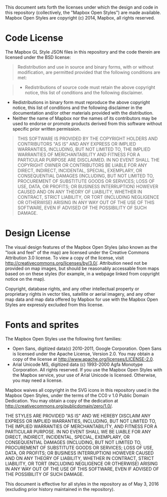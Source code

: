 This document sets forth the licenses under which the design and code in this repository (collectively, the "Mapbox Open Styles") are made available.  Mapbox Open Styles are copyright (c) 2014, Mapbox, all rights reserved.

# Code License

The Mapbox GL Style JSON files in this repository and the code therein are licensed under the BSD license:

> Redistribution and use in source and binary forms, with or without modification,
are permitted provided that the following conditions are met:

> * Redistributions of source code must retain the above copyright notice, this list of conditions and the following disclaimer.
* Redistributions in binary form must reproduce the above copyright notice, this list of conditions and the following disclaimer in the documentation and/or other materials provided with the distribution.
* Neither the name of Mapbox nor the names of its contributors may be used to endorse or promote products derived from this software without specific prior written permission.

> THIS SOFTWARE IS PROVIDED BY THE COPYRIGHT HOLDERS AND CONTRIBUTORS "AS IS" AND ANY EXPRESS OR IMPLIED WARRANTIES, INCLUDING, BUT NOT LIMITED TO, THE IMPLIED WARRANTIES OF MERCHANTABILITY AND FITNESS FOR A PARTICULAR PURPOSE ARE DISCLAIMED. IN NO EVENT SHALL THE COPYRIGHT OWNER OR CONTRIBUTORS BE LIABLE FOR ANY DIRECT, INDIRECT, INCIDENTAL, SPECIAL, EXEMPLARY, OR CONSEQUENTIAL DAMAGES (INCLUDING, BUT NOT LIMITED TO, PROCUREMENT OF SUBSTITUTE GOODS OR SERVICES; LOSS OF USE, DATA, OR PROFITS; OR BUSINESS INTERRUPTION) HOWEVER CAUSED AND ON ANY THEORY OF LIABILITY, WHETHER IN CONTRACT, STRICT LIABILITY, OR TORT (INCLUDING NEGLIGENCE OR OTHERWISE) ARISING IN ANY WAY OUT OF THE USE OF THIS SOFTWARE, EVEN IF ADVISED OF THE POSSIBILITY OF SUCH DAMAGE.

# Design License 

The visual design features of the Mapbox Open Styles (also known as the "look and feel" of the map) are licensed under the Creative Commons Attribution 3.0 license. To view a copy of the license, visit http://creativecommons.org/licenses/by/3.0/. Attribution need not be provided on map images, but should be reasonably accessable from maps based on on these styles (for example, in a webpage linked from copyright notice on the map).

Copyright, database rights, and any other intellectual property or proprietary rights in vector tiles, satellite or aerial imagery, and any other map data and map data offered by Mapbox for use with the Mapbox Open Styles are expressly excluded from this license.

# Fonts and sprites

The Mapbox Open Styles use the following font families:

- Open Sans, digitized data(c) 2010-2011, Google Corporation. Open Sans is licensed under the Apache License, Version 2.0. You may obtain a copy of the license at http://www.apache.org/licenses/LICENSE-2.0.
- Arial Unicode MS, digitized data (c) 1993-2000 Agfa Monotype Corporation. All rights reserved. If you use the Mapbox Open Styles with the Mapbox service, your use of Arial Unicode is licensed. Otherwise, you may need a license.

Mapbox waives all copyright in the SVG icons in this repository used in the Mapbox Open Styles, under the terms of the CC0 v 1.0 Public Domain Dedication. You may obtain a copy of the dedication at http://creativecommons.org/publicdomain/zero/1.0/.

THE STYLES ARE PROVIDED "AS IS" AND WE HEREBY DISCLAIM ANY EXPRESS OR IMPLIED WARRANTIES, INCLUDING, BUT NOT LIMITED TO, THE IMPLIED WARRANTIES OF MERCHANTABILITY, AND FITNESS FOR A PARTICULAR PURPOSE. IN NO EVENT SHALL WE BE LIABLE FOR ANY DIRECT, INDIRECT, INCIDENTAL, SPECIAL, EXEMPLARY, OR CONSEQUENTIAL DAMAGES (INCLUDING, BUT NOT LIMITED TO, PROCUREMENT OF SUBSTITUTE GOODS OR SERVICES; LOSS OF USE, DATA, OR PROFITS; OR BUSINESS INTERRUPTION) HOWEVER CAUSED AND ON ANY THEORY OF LIABILITY, WHETHER IN CONTRACT, STRICT LIABILITY, OR TORT (INCLUDING NEGLIGENCE OR OTHERWISE) ARISING IN ANY WAY OUT OF THE USE OF THIS SOFTWARE, EVEN IF ADVISED OF THE POSSIBILITY OF SUCH DAMAGE.

This document is effective for all styles in the repository as of May 3, 2016 (excluding prior history maintained in the repository).